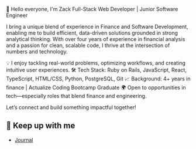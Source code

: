 👋 Hello everyone, I'm Zack
Full-Stack Web Developer | Junior Software Engineer

I bring a unique blend of experience in Finance and Software Development, enabling me to build efficient, data-driven solutions grounded in strong analytical thinking. With over four years of experience in financial analysis and a passion for clean, scalable code, I thrive at the intersection of numbers and technology.

💡 I enjoy tackling real-world problems, optimizing workflows, and creating intuitive user experiences.
🛠️ Tech Stack: Ruby on Rails, JavaScript, React, TypeScript, HTML/CSS, Python, PostgreSQL, Git
📈 Background: 4+ years in finance | Actualize Coding Bootcamp Graduate
🌍 Open to opportunities in tech—especially roles that blend finance and engineering.

Let’s connect and build something impactful together!

## 📝 Keep up with me  
- [Journal](https://portfolio-theta-ten-86.vercel.app/blog)


